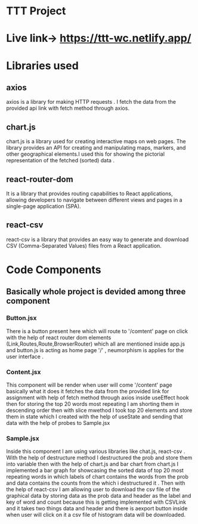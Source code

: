 # TTT Project

# Live link-> https://ttt-wc.netlify.app/

# Libraries used


## axios
axios  is a library for making HTTP requests . I fetch the data from the provided api link with fetch method through axios.

## chart.js
chart.js is a library used for creating interactive maps on web pages. The library provides an API for creating and manipulating maps, markers, and other geographical elements.I used this for showing the pictorial representation of the fetched (sorted) data .

## react-router-dom
It is a library that provides routing capabilities to React applications, allowing developers to navigate between different views and pages in a single-page application (SPA).

## react-csv
react-csv is a library that provides an easy way to generate and download CSV (Comma-Separated Values) files from a React application.


# Code Components 

## Basically whole project is devided among three component 


### Button.jsx

There is a button present here which will route to '/comtent' page on click with the help of react router dom elements (Link,Routes,Route,BrowserRouter) which all are mentioned inside app.js and button.js is acting as home page '/' , neumorphism is applies for the user interface .

### Content.jsx

This component will be render when user will come '/content' page basically what it does it fetches the data from the provided link for assignment with help of fetch method through axios inside useEffect hook then for storing the top 20 words most repeating I am shorting them in descending order then with slice mwethod I took top 20 elements and store them in state which I created with the help of useState and sending that data with the help of probes to Sample.jsx

### Sample.jsx

Inside this component I am using various libraries like chat.js, react-csv . With the help of destructure method I destructured the prob and store them into variable then with the help of chart.js and bar chart from chart.js I implemented a bar graph for showcasing the sorted data of top 20 most repeating words in which labels of chart contains the words from the prob and data contains the counts from the which i destructured it . Then with the help of react-csv I am allowing user to download the csv file of the graphical data by storing data as the prob data and header as the label and key of word and count because this is getting implemented with CSVLink and it takes two things data and header and there is aexport button inside when user will click on it a csv file of histogram data will be downloaded.
